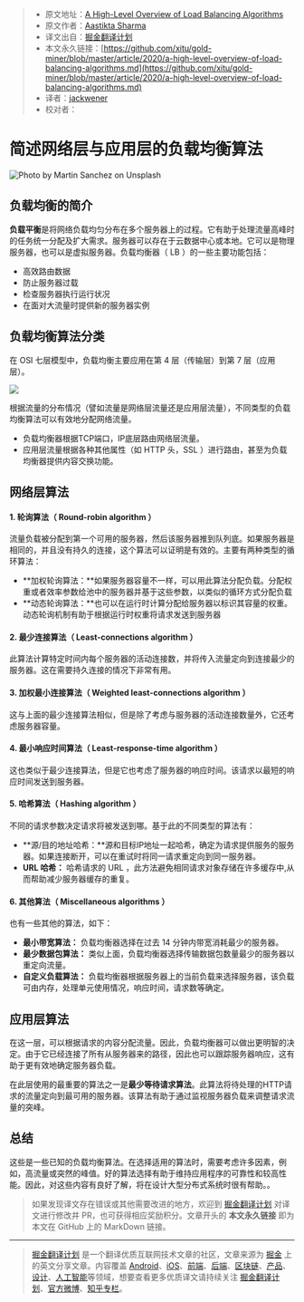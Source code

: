 > * 原文地址：[A High-Level Overview of Load Balancing Algorithms](https://medium.com/better-programming/a-high-level-overview-of-load-balancing-algorithms-8c7d3368276)
> * 原文作者：[Aastikta Sharma](https://medium.com/@aastiktasharma)
> * 译文出自：[掘金翻译计划](https://github.com/xitu/gold-miner)
> * 本文永久链接：[https://github.com/xitu/gold-miner/blob/master/article/2020/a-high-level-overview-of-load-balancing-algorithms.md](https://github.com/xitu/gold-miner/blob/master/article/2020/a-high-level-overview-of-load-balancing-algorithms.md)
> * 译者：[jackwener](https://github.com/jackwener)
> * 校对者：

# 简述网络层与应用层的负载均衡算法

![Photo by [Martin Sanchez](https://unsplash.com/@martinsanchez?utm_source=medium&utm_medium=referral) on [Unsplash](https://unsplash.com?utm_source=medium&utm_medium=referral)](https://cdn-images-1.medium.com/max/12000/0*5Q1kzxdcs6WZv19y)

## 负载均衡的简介

**负载平衡**是将网络负载均匀分布在多个服务器上的过程。它有助于处理流量高峰时的任务统一分配及扩大需求。服务器可以存在于云数据中心或本地。它可以是物理服务器，也可以是虚拟服务器。负载均衡器（ LB ）的一些主要功能包括：

* 高效路由数据
* 防止服务器过载
* 检查服务器执行运行状况
* 在面对大流量时提供新的服务器实例

## 负载均衡算法分类

在 OSI 七层模型中，负载均衡主要应用在第 4 层（传输层）到第 7 层（应用层）。

![](https://cdn-images-1.medium.com/max/2808/1*A9uYwKDdWjmPVEPiKzSE0A.png)

根据流量的分布情况（譬如流量是网络层流量还是应用层流量），不同类型的负载均衡算法可以有效地分配网络流量。

* 负载均衡器根据TCP端口，IP底层路由网络层流量。
* 应用层流量根据各种其他属性（如 HTTP 头，SSL ）进行路由，甚至为负载均衡器提供内容交换功能。

## 网络层算法

#### 1. 轮询算法（ Round-robin algorithm ）

流量负载被分配到第一个可用的服务器，然后该服务器推到队列底。如果服务器是相同的，并且没有持久的连接，这个算法可以证明是有效的。主要有两种类型的循环算法：

* **加权轮询算法：**如果服务器容量不一样，可以用此算法分配负载。分配权重或者效率参数给池中的服务器并基于这些参数，以类似的循环方式分配负载
* **动态轮询算法：**也可以在运行时计算分配给服务器以标识其容量的权重。动态轮询机制有助于根据运行时权重将请求发送到服务器

#### 2. 最少连接算法（ Least-connections algorithm ）

此算法计算特定时间内每个服务器的活动连接数，并将传入流量定向到连接最少的服务器。这在需要持久连接的情况下非常有用。

#### 3. 加权最小连接算法（ Weighted least-connections algorithm ）

这与上面的最少连接算法相似，但是除了考虑与服务器的活动连接数量外，它还考虑服务器容量。

#### 4. 最小响应时间算法（ Least-response-time algorithm ）

这也类似于最少连接算法，但是它也考虑了服务器的响应时间。该请求以最短的响应时间发送到服务器。

#### 5. 哈希算法（ Hashing algorithm ）

不同的请求参数决定请求将被发送到哪。基于此的不同类型的算法有：

* **源/目的地址哈希：**源和目标IP地址一起哈希，确定为请求提供服务的服务器。如果连接断开，可以在重试时将同一请求重定向到同一服务器。
* **URL 哈希：** 哈希请求的 URL ，此方法避免相同请求对象存储在许多缓存中,从而帮助减少服务器缓存的重复。

#### 6. 其他算法（ Miscellaneous algorithms ）

也有一些其他的算法，如下：

* **最小带宽算法：** 负载均衡器选择在过去 14 分钟内带宽消耗最少的服务器。
* **最少数据包算法：** 类似上面，负载均衡器选择传输数据包数量最少的服务器以重定向流量。
* **自定义负载算法：** 负载均衡器根据服务器上的当前负载来选择服务器，该负载可由内存，处理单元使用情况，响应时间，请求数等确定。

## 应用层算法

在这一层，可以根据请求的内容分配流量。因此，负载均衡器可以做出更明智的决定。由于它已经连接了所有从服务器来的路径，因此也可以跟踪服务器响应，这有助于更有效地确定服务器负载。

在此层使用的最重要的算法之一是**最少等待请求算法**。此算法将待处理的HTTP请求的流量定向到最可用的服务器。该算法有助于通过监视服务器负载来调整请求流量的突峰。

## 总结

这些是一些已知的负载均衡算法。在选择适用的算法时，需要考虑许多因素，例如，高流量或突然的峰值。好的算法选择有助于维持应用程序的可靠性和较高性能。因此，对这些内容有良好了解，将在设计大型分布式系统时很有帮助。。

> 如果发现译文存在错误或其他需要改进的地方，欢迎到 [掘金翻译计划](https://github.com/xitu/gold-miner) 对译文进行修改并 PR，也可获得相应奖励积分。文章开头的 **本文永久链接** 即为本文在 GitHub 上的 MarkDown 链接。

---

> [掘金翻译计划](https://github.com/xitu/gold-miner) 是一个翻译优质互联网技术文章的社区，文章来源为 [掘金](https://juejin.im) 上的英文分享文章。内容覆盖 [Android](https://github.com/xitu/gold-miner#android)、[iOS](https://github.com/xitu/gold-miner#ios)、[前端](https://github.com/xitu/gold-miner#前端)、[后端](https://github.com/xitu/gold-miner#后端)、[区块链](https://github.com/xitu/gold-miner#区块链)、[产品](https://github.com/xitu/gold-miner#产品)、[设计](https://github.com/xitu/gold-miner#设计)、[人工智能](https://github.com/xitu/gold-miner#人工智能)等领域，想要查看更多优质译文请持续关注 [掘金翻译计划](https://github.com/xitu/gold-miner)、[官方微博](http://weibo.com/juejinfanyi)、[知乎专栏](https://zhuanlan.zhihu.com/juejinfanyi)。
